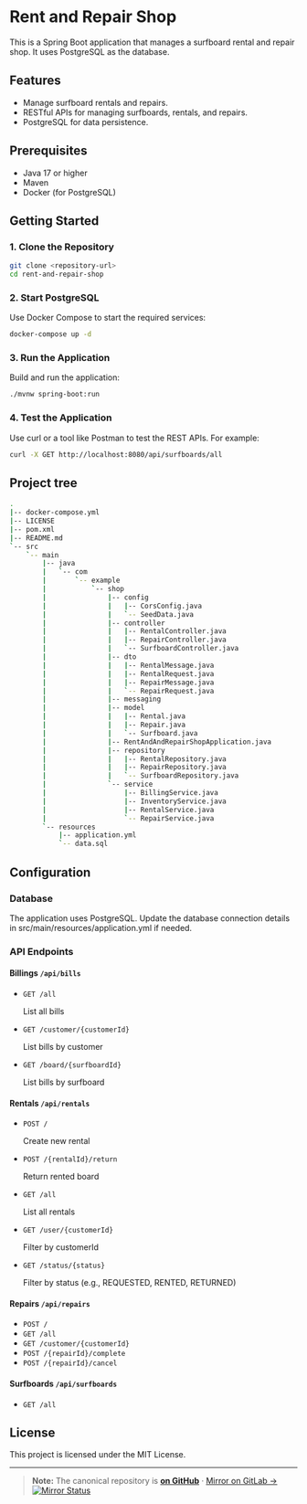 # Rent and Repair Shop

This is a Spring Boot application that manages a surfboard rental and repair shop. It uses PostgreSQL as the database.

## Features

- Manage surfboard rentals and repairs.
- RESTful APIs for managing surfboards, rentals, and repairs.
- PostgreSQL for data persistence.

## Prerequisites

- Java 17 or higher
- Maven
- Docker (for PostgreSQL)

## Getting Started

### 1. Clone the Repository

```bash
git clone <repository-url>
cd rent-and-repair-shop
```

### 2. Start PostgreSQL

Use Docker Compose to start the required services:

```bash
docker-compose up -d
```

### 3. Run the Application

Build and run the application:

```bash
./mvnw spring-boot:run
```

### 4. Test the Application

Use curl or a tool like Postman to test the REST APIs. For example:

```bash
curl -X GET http://localhost:8080/api/surfboards/all
```

## Project tree

```sh
.
|-- docker-compose.yml
|-- LICENSE
|-- pom.xml
|-- README.md
`-- src
    `-- main
        |-- java
        |   `-- com
        |       `-- example
        |           `-- shop
        |               |-- config
        |               |   |-- CorsConfig.java
        |               |   `-- SeedData.java
        |               |-- controller
        |               |   |-- RentalController.java
        |               |   |-- RepairController.java
        |               |   `-- SurfboardController.java
        |               |-- dto
        |               |   |-- RentalMessage.java
        |               |   |-- RentalRequest.java
        |               |   |-- RepairMessage.java
        |               |   `-- RepairRequest.java
        |               |-- messaging
        |               |-- model
        |               |   |-- Rental.java
        |               |   |-- Repair.java
        |               |   `-- Surfboard.java
        |               |-- RentAndAndRepairShopApplication.java
        |               |-- repository
        |               |   |-- RentalRepository.java
        |               |   |-- RepairRepository.java
        |               |   `-- SurfboardRepository.java
        |               `-- service
        |                   |-- BillingService.java
        |                   |-- InventoryService.java
        |                   |-- RentalService.java
        |                   `-- RepairService.java
        `-- resources
            |-- application.yml
            `-- data.sql
```

## Configuration

### Database

The application uses PostgreSQL. Update the database connection details in src/main/resources/application.yml if needed.

### API Endpoints

#### Billings `/api/bills`

- `GET /all`

    List all bills
- `GET /customer/{customerId}`

    List bills by customer
- `GET /board/{surfboardId}`

    List bills by surfboard

#### Rentals `/api/rentals`

- `POST /`

    Create new rental
- `POST /{rentalId}/return`

    Return rented board
- `GET /all`

    List all rentals
- `GET /user/{customerId}`

    Filter by customerId
- `GET /status/{status}`

    Filter by status (e.g., REQUESTED, RENTED, RETURNED)

#### Repairs `/api/repairs`

- `POST /`
- `GET /all`
- `GET /customer/{customerId}`
- `POST /{repairId}/complete`
- `POST /{repairId}/cancel`

#### Surfboards `/api/surfboards`

- `GET /all`

## License

This project is licensed under the MIT License.

---
> **Note:** The canonical repository is [**on GitHub**](https://github.com/vr33ni/rent-and-repair-shop-spring) · [Mirror on GitLab →](https://gitlab.com/vr33ni/rent-and-repair-shop-spring) [![Mirror Status](https://github.com/vr33ni/rent-and-repair-shop-spring/actions/workflows/mirror.yml/badge.svg)](https://github.com/vr33ni/rent-and-repair-shop-spring/actions/workflows/mirror.yml)
